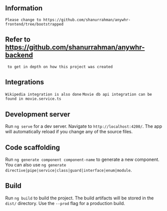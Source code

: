 
## Information 
`Please change to https://github.com/shanurrahman/anywhr-frontend/tree/bootstrapped`

## Refer to https://github.com/shanurrahman/anywhr-backend 
` to get in depth on how this project was created`

## Integrations
`Wikipedia integration is also done`
`Movie db api integration can be found in movie.service.ts`

## Development server

Run `ng serve` for a dev server. Navigate to `http://localhost:4200/`. The app will automatically reload if you change any of the source files.

## Code scaffolding

Run `ng generate component component-name` to generate a new component. You can also use `ng generate directive|pipe|service|class|guard|interface|enum|module`.

## Build

Run `ng build` to build the project. The build artifacts will be stored in the `dist/` directory. Use the `--prod` flag for a production build.



